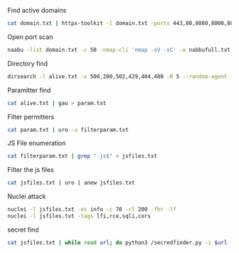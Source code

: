 Find active domains

```sh
cat domain.txt | httpx-toolkit -l domain.txt -ports 443,80,8080,8000,888 -threads 200 > alive.txt
```

Open port scan

```sh
naabu -list domain.txt -c 50 -nmap-cli 'nmap -sV -sC' -o nabbufull.txt
```

Directory find

```sh
dirsearch -l alive.txt -x 500,200,502,429,404,400 -R 5 --random-agent -t 100 -F -o directory.txt -w (wordlist)
```

Paramitter find

```sh
cat alive.txt | gau > param.txt
```

Filter permitters

```sh
cat param.txt | uro -o filterparam.txt
```

JS File enumeration

```sh
cat filterparam.txt | grep ".js$" > jsfiles.txt
```

Filter the js files

```sh
cat jsfiles.txt | uro | anew jsfiles.txt
```

Nuclei attack

```sh
nuclei -l jsfiles.txt -es info -c 70 -rl 200 -fhr -lf
nuclei -l jsfiles.txt -tags lfi,rce,sqli,cors
```

secret find

```sh
cat jsfiles.txt | while read url; do python3 /secredfinder.py -i $url -o cli >> secret.txt; done
```

